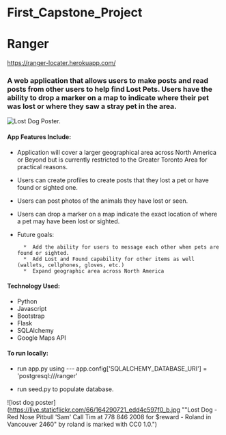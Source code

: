 # First_Capstone_Project

# Ranger

https://ranger-locater.herokuapp.com/

### A web application that allows users to make posts and read posts from other users to help find Lost Pets. Users have the ability to drop a marker on a map to indicate where their pet was lost or where they saw a stray pet in the area. 

![Lost Dog Poster.](https://live.staticflickr.com/66/164290721_edd4c597f0_b.jpg "Lost Dog - Red Nose Pitbull 'Sam' Call Tim at 778 846 2008 for $reward - Roland in Vancouver 2460 marked with CC0 1.0.")

#### App Features Include:

* Application will cover a larger geographical area across North America or Beyond but is currently restricted to the Greater Toronto Area for practical reasons.

* Users can create profiles to create posts that they lost a pet or have found or sighted one.

* Users can post photos of the animals they have lost or seen.

* Users can drop a marker on a map indicate the exact location of where a pet may have been lost or sighted.

* Future goals:

        *  Add the ability for users to message each other when pets are found or sighted. 
        *  Add Lost and Found capability for other items as well (wallets, cellphones, gloves, etc.) 
        *  Expand geographic area across North America

#### Technology Used:

* Python
* Javascript
* Bootstrap
* Flask
* SQLAlchemy
* Google Maps API

#### To run locally:

* run app.py using --- app.config['SQLALCHEMY_DATABASE_URI'] = 'postgresql:///ranger'

* run seed.py to populate database.

![lost dog poster](https://live.staticflickr.com/66/164290721_edd4c597f0_b.jpg ""Lost Dog - Red Nose Pitbull 'Sam' Call Tim at 778 846 2008 for $reward - Roland in Vancouver 2460" by roland is marked with CC0 1.0.")


